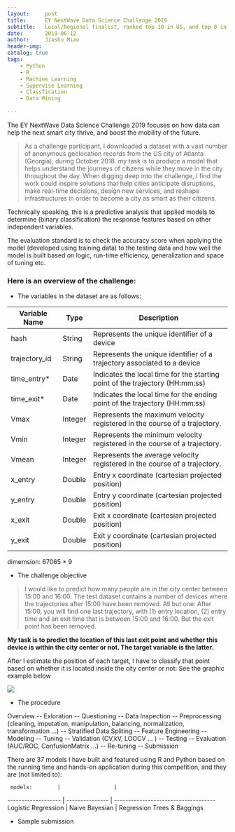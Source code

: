 ```yaml
---
layout:     post
title:      EY NextWave Data Science Challenge 2019
subtitle:   Local/Regional finalist, ranked top 10 in US, and top 8 in China respectively over 2936 participants.
date:       2019-06-12
author:     Jiashu Miao
header-img: 
catalog: true
tags:
    - Python
    - R
    - Machine Learning
    - Supervise Learning
    - Classfication
    - Data Mining
    
---
```


The EY NextWave Data Science Challenge 2019 focuses on how data can help the next smart city thrive, and boost the mobility of the future.

> As a challenge participant, I downloaded a dataset with a vast number of anonymous geolocation records from the US city of  Atlanta (Georgia), during October 2018. my task is to produce a model that helps understand the journeys of citizens while they move in the city throughout the day. When digging deep into the challenge, I find the work could inspire solutions that help cities anticipate disruptions, make real-time decisions, design new services, and reshape infrastructures in order to become a city as smart as their citizens.

Technically speaking, this is a predictive analysis that applied models to determine (binary classification) the response features based on other independent variables. 

The evaluation standard is to check the accuracy score when applying the model (developed using training data) to the testing data and how well the model is built based on logic, run-time efficiency, generalization and space of tuning etc. 

### Here is an overview of the challenge: 
- The variables in the dataset are as follows:


Variable Name | Type | Description 
------------- | ---- | -------------
hash | String |Represents the unique identifier of a device 
trajectory_id |String | Represents the unique identifier of a trajectory associated to a device 
time_entry* | Date | Indicates the local time for the starting point of the trajectory (HH:mm:ss) 
time_exit* | Date |Indicates the local time for the ending point of the trajectory (HH:mm:ss) 
Vmax | Integer | Represents the maximum velocity registered in the course of a trajectory. 
Vmin | Integer |Represents the minimum velocity registered in the course of a trajectory. 
Vmean | Integer | Represents the average velocity registered in the course of a trajectory. 
x_entry | Double | Entry x coordinate (cartesian projected position) 
y_entry | Double | Entry y coordinate (cartesian projected position)
x_exit | Double | Exit x coordinate (cartesian projected position)
y_exit | Double | Exit y coordinate (cartesian projected position)

dimemsion: 67065 * 9
    

- The challenge objective 
> I would like to predict how many people are in the city center between 15:00 and 16:00. The test dataset contains a number of devices where the trajectories after 15:00 have been removed. All but one: After 15:00, you will find one last trajectory, with (1) entry location, (2) entry time and an exit time that is between 15:00 and 16:00. But the exit point has been removed.

**My task is to predict the location of this last exit point and whether this device is within the city center or not. The target variable is the latter.**

After I estimate the position of each target, I have to classify that point based on whether it is located inside the city center or not: See the graphic example below

![](https://raw.githubusercontent.com/michaelmiaomiao/michaelmiaomiao.github.io/master/img/post-data-path.jpg)

- The procedure

Overview -- Exloration -- Questioning -- Data Inspection -- Preprocessing (cleaning, imputation, manipulation, balancing, normalization, transformation ...) -- Stratified Data Spliting -- Feature Engineering -- Modeling  -- Tuning -- Validation   (CV,kV, LOOCV ... ) -- Testing -- Evaluation (AUC/ROC, ConfusionMatrix ...) -- Re-tuning -- Submission 

There are 37 models I have built and featured using R and Python based on the running time and hands-on application during this competition, and they are (not limited to): 

     models:        |                 |
------------------- | --------------- | ------------------------------------
Logistic Regression | Naive Bayesian  | Regression Trees & Baggings
    

- Sample submission






